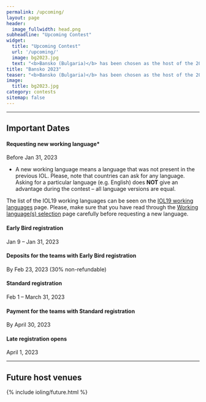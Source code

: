```yaml
---
permalink: /upcoming/
layout: page
header:
  image_fullwidth: head.png
subheadline: "Upcoming Contest"
widget:
  title: "Upcoming Contest"
  url: '/upcoming/'
  image: bg2023.jpg
  text: "<b>Bansko (Bulgaria)</b> has been chosen as the host of the 20th International Linguistics Olympiad on July 21 - 29, 2023."
title: "Bansko 2023"
teaser: "<b>Bansko (Bulgaria)</b> has been chosen as the host of the 20th International Linguistics Olympiad on July 21 - 29, 2023."
image: 
  title: bg2023.jpg
category: contests
sitemap: false
---
```


---

## Important Dates

#### Requesting new working language*
Before Jan 31, 2023

* A new working language means a language that was not present in the previous IOL. Please, note that countries can ask for any language. Asking for a particular language (e.g. English) does **NOT** give an advantage during the contest – all language versions are equal.

The list of the IOL19 working languages can be seen on the [IOL19 working languages](/previous_languages/) page. Please, make sure that you have read through the [Working language(s) selection](/working_language/) page carefully before requesting a new language.

#### Early Bird registration
Jan 9 – Jan 31, 2023

#### Deposits for the teams with Early Bird registration
By Feb 23, 2023 (30% non-refundable)

#### Standard registration
Feb 1 – March 31, 2023

#### Payment for the teams with Standard registration
By April 30, 2023

#### Late registration opens
April 1, 2023

---

## Future host venues

<p />

{% include ioling/future.html %}